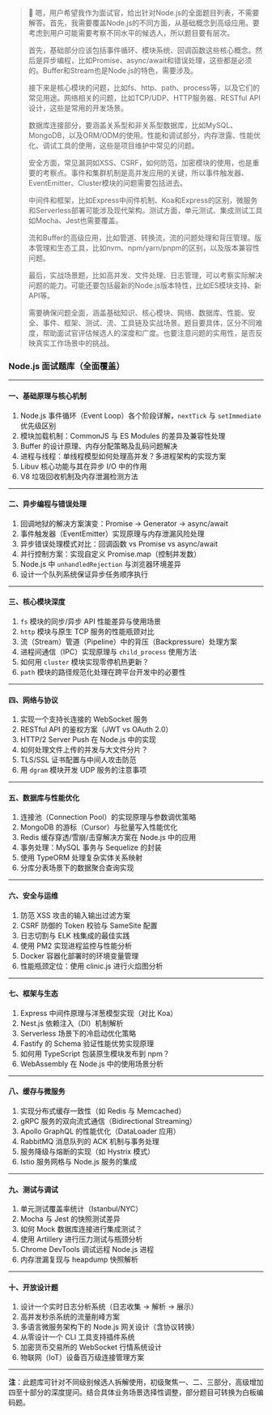 > 💭 嗯，用户希望我作为面试官，给出针对Node.js的全面题目列表，不需要解答。首先，我需要覆盖Node.js的不同方面，从基础概念到高级应用。要考虑到用户可能需要考察不同水平的候选人，所以题目要有层次。
>
> 首先，基础部分应该包括事件循环、模块系统、回调函数这些核心概念。然后是异步编程，比如Promise、async/await和错误处理，这些都是必须的。Buffer和Stream也是Node.js的特色，需要涉及。
>
> 接下来是核心模块的问题，比如fs、http、path、process等，以及它们的常见用途。网络相关的问题，比如TCP/UDP、HTTP服务器、RESTful API设计，这些是常用的开发场景。
>
> 数据库连接部分，要涵盖关系型和非关系型数据库，比如MySQL、MongoDB，以及ORM/ODM的使用。性能和调试部分，内存泄露、性能优化、调试工具的使用，这些是项目维护中常见的问题。
>
> 安全方面，常见漏洞如XSS、CSRF，如何防范，加密模块的使用，也是重要的考察点。事件和集群机制是高并发应用的关键，所以事件触发器、EventEmitter、Cluster模块的问题需要包括进去。
>
> 中间件和框架，比如Express中间件机制、Koa和Express的区别，微服务和Serverless部署可能涉及现代架构。测试方面，单元测试、集成测试工具如Mocha、Jest也需要覆盖。
>
> 流和Buffer的高级应用，比如管道、转换流，流的问题处理和背压管理。版本管理和生态工具，比如nvm、npm/yarn/pnpm的区别，以及版本兼容性问题。
>
> 最后，实战场景题，比如高并发、文件处理、日志管理，可以考察实际解决问题的能力。可能还要包括最新的Node.js版本特性，比如ES模块支持、新API等。
>
> 需要确保问题全面，涵盖基础知识、核心模块、网络、数据库、性能、安全、事件、框架、测试、流、工具链及实战场景。题目要具体，区分不同难度，帮助面试官评估候选人的深度和广度。也要注意问题的实用性，是否反映真实工作场景中的挑战。
>
> 



### Node.js 面试题库（全面覆盖）

---

#### **一、基础原理与核心机制**
1. Node.js 事件循环（Event Loop）各个阶段详解，`nextTick` 与 `setImmediate` 优先级区别  
2. 模块加载机制：CommonJS 与 ES Modules 的差异及兼容性处理  
3. Buffer 的设计原理、内存分配策略及乱码问题解决  
4. 进程与线程：单线程模型如何处理高并发？多进程架构的实现方案  
5. Libuv 核心功能与其在异步 I/O 中的作用  
6. V8 垃圾回收机制及内存泄漏检测方法  

---

#### **二、异步编程与错误处理**
1. 回调地狱的解决方案演变：Promise → Generator → async/await  
2. 事件触发器（EventEmitter）实现原理与内存泄漏风险处理  
3. 异步错误处理模式对比：回调函数 vs Promise vs async/await  
4. 并行控制方案：实现自定义 Promise.map（控制并发数）  
5. Node.js 中 `unhandledRejection` 与浏览器环境差异  
6. 设计一个队列系统保证异步任务顺序执行  

---

#### **三、核心模块深度**
1. `fs` 模块的同步/异步 API 性能差异与使用场景  
2. `http` 模块与原生 TCP 服务的性能瓶颈对比  
3. 流（Stream）管道（Pipeline）中的背压（Backpressure）处理方案  
4. 进程间通信（IPC）实现原理与 `child_process` 使用方法  
5. 如何用 `cluster` 模块实现零停机热更新？  
6. `path` 模块的路径规范化处理在跨平台开发中的必要性  

---

#### **四、网络与协议**
1. 实现一个支持长连接的 WebSocket 服务  
2. RESTful API 的鉴权方案（JWT vs OAuth 2.0）  
3. HTTP/2 Server Push 在 Node.js 中的实现  
4. 如何处理文件上传的并发与大文件分片？  
5. TLS/SSL 证书配置与中间人攻击防范  
6. 用 `dgram` 模块开发 UDP 服务的注意事项  

---

#### **五、数据库与性能优化**
1. 连接池（Connection Pool）的实现原理与参数调优策略  
2. MongoDB 的游标（Cursor）与批量写入性能优化  
3. Redis 缓存穿透/雪崩/击穿解决方案在 Node.js 中的应用  
4. 事务处理：MySQL 事务与 Sequelize 的封装  
5. 使用 TypeORM 处理复杂实体关系映射  
6. 分库分表场景下的数据聚合查询实现  

---

#### **六、安全与运维**
1. 防范 XSS 攻击的输入输出过滤方案  
2. CSRF 防御的 Token 校验与 SameSite 配置  
3. 日志切割与 ELK 栈集成的最佳实践  
4. 使用 PM2 实现进程监控与性能分析  
5. Docker 容器化部署时的环境变量管理  
6. 性能瓶颈定位：使用 clinic.js 进行火焰图分析  

---

#### **七、框架与生态**
1. Express 中间件原理与洋葱模型实现（对比 Koa）  
2. Nest.js 依赖注入（DI）机制解析  
3. Serverless 场景下的冷启动优化策略  
4. Fastify 的 Schema 验证性能优势实现原理  
5. 如何用 TypeScript 包装原生模块发布到 npm？  
6. WebAssembly 在 Node.js 中的使用场景分析  

---

#### **八、缓存与微服务**
1. 实现分布式缓存一致性（如 Redis 与 Memcached）  
2. gRPC 服务的双向流式通信（Bidirectional Streaming）  
3. Apollo GraphQL 的性能优化（DataLoader 应用）  
4. RabbitMQ 消息队列的 ACK 机制与事务处理  
5. 服务降级与熔断的实现（如 Hystrix 模式）  
6. Istio 服务网格与 Node.js 服务的集成  

---

#### **九、测试与调试**
1. 单元测试覆盖率统计（Istanbul/NYC）  
2. Mocha 与 Jest 的快照测试差异  
3. 如何 Mock 数据库连接进行集成测试？  
4. 使用 Artillery 进行压力测试与瓶颈分析  
5. Chrome DevTools 调试远程 Node.js 进程  
6. 内存泄漏复现与 heapdump 快照解析  

---

#### **十、开放设计题**
1. 设计一个实时日志分析系统（日志收集 → 解析 → 展示）  
2. 高并发秒杀系统的流量削峰方案  
3. 多语言微服务架构下的 Node.js 网关设计（含协议转换）  
4. 从零设计一个 CLI 工具支持插件系统  
5. 加密货币交易所的 WebSocket 行情系统设计  
6. 物联网（IoT）设备百万级连接管理方案  

---

**注**：此题库可针对不同级别候选人拆解使用，初级聚焦一、二、三部分，高级增加四至十部分的深度提问。结合具体业务场景选择性调整，部分题目可转换为白板编码题。
